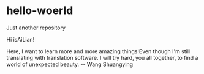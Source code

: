# hello-woerld
Just another repository

Hi isAiLian!

Here, I want to learn more and more amazing things!Even though I'm still translating with translation software.
I will try hard, you all together, to find a world of unexpected beauty.
                                                                                          -- Wang Shuangying
